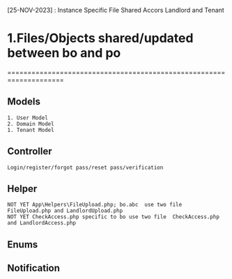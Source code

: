 [25-NOV-2023] : Instance Specific File Shared Accors Landlord and Tenant


# 1.Files/Objects shared/updated between bo and po 
====================================================================
## Models
	1. User Model
	2. Domain Model
	1. Tenant Model

## Controller
	Login/register/forgot pass/reset pass/verification

## Helper
	NOT YET App\Helpers\FileUpload.php; bo.abc  use two file  FileUpload.php and LandlordUpload.php
	NOT YET CheckAccess.php specific to bo use two file  CheckAccess.php and LandlordAccess.php

## Enums

## Notification





